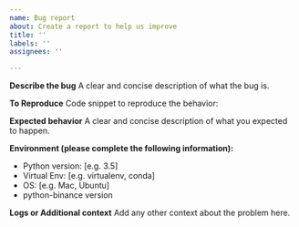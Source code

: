 ```yaml
---
name: Bug report
about: Create a report to help us improve
title: ''
labels: ''
assignees: ''

---
```


**Describe the bug**
A clear and concise description of what the bug is.

**To Reproduce**
Code snippet to reproduce the behavior:

**Expected behavior**
A clear and concise description of what you expected to happen.

**Environment (please complete the following information):**
 - Python version: [e.g. 3.5]
 - Virtual Env: [e.g. virtualenv, conda]
 - OS: [e.g. Mac, Ubuntu]
 - python-binance version

**Logs or Additional context**
Add any other context about the problem here.
